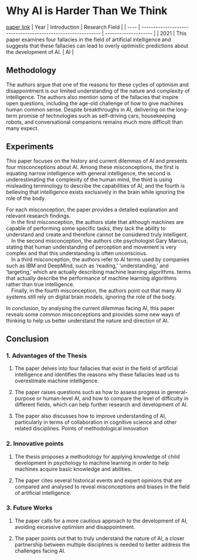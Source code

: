 # Why AI is Harder Than We Think
[paper link](https://arxiv.org/pdf/2104.12871) 
| Year | Introduction                                                         | Research Field                 |
| ---- | ------------------------------------------------------------ | -------------------- |
| 2021 | This paper examines four fallacies in the field of artificial intelligence and suggests that these fallacies can lead to overly optimistic predictions about the development of AI.         |  AI         |

## Methodology

The authors argue that one of the reasons for these cycles of optimism and disappointment is our limited understanding of the nature and complexity of intelligence. The authors also mention some of the fallacies that inspire open questions, including the age-old challenge of how to give machines human common sense. Despite breakthroughs in AI, delivering on the long-term promise of technologies such as self-driving cars, housekeeping robots, and conversational companions remains much more difficult than many expect.

## Experiments
This paper focuses on the history and current dilemmas of AI and presents four misconceptions about AI. Among these misconceptions, the first is equating narrow intelligence with general intelligence, the second is underestimating the complexity of the human mind, the third is using misleading terminology to describe the capabilities of AI, and the fourth is believing that intelligence exists exclusively in the brain while ignoring the role of the body.

For each misconception, the paper provides a detailed explanation and relevant research findings. 
<br>&emsp;In the first misconception, the authors state that although machines are capable of performing some specific tasks, they lack the ability to understand and create and therefore cannot be considered truly intelligent. 
<br>&emsp;In the second misconception, the authors cite psychologist Gary Marcus, stating that human understanding of perception and movement is very complex and that this understanding is often unconscious. 
<br>&emsp;In a third misconception, the authors refer to AI terms used by companies such as IBM and DeepMind, such as ‘reading,’ ‘understanding,’ and ‘targeting,’ which are actually describing machine learning algorithms. terms that actually describe the performance of machine learning algorithms rather than true intelligence.
<br>&emsp;Finally, in the fourth misconception, the authors point out that many AI systems still rely on digital brain models, ignoring the role of the body.

In conclusion, by analysing the current dilemmas facing AI, this paper reveals some common misconceptions and provides some new ways of thinking to help us better understand the nature and direction of AI.

## Conclusion

### 1. Advantages of the Thesis
  1. The paper delves into four fallacies that exist in the field of artificial intelligence and identifies the reasons why these fallacies lead us to overestimate machine intelligence.
  
  2. The paper raises questions such as how to assess progress in general-purpose or human-level AI, and how to compare the level of difficulty in different fields, which can help further research and development of AI.
  
  3. The paper also discusses how to improve understanding of AI, particularly in terms of collaboration in cognitive science and other related disciplines.
Points of methodological innovation

### 2. Innovative points
  1. The thesis proposes a methodology for applying knowledge of child development in psychology to machine learning in order to help machines acquire basic knowledge and abilities.
   
  2. The paper cites several historical events and expert opinions that are compared and analysed to reveal misconceptions and biases in the field of artificial intelligence.
     
### 3. Future Works
  1. The paper calls for a more cautious approach to the development of AI, avoiding excessive optimism and disappointment.
  
  2. The paper points out that to truly understand the nature of AI, a closer partnership between multiple disciplines is needed to better address the challenges facing AI.
